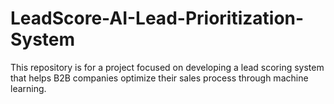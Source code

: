 # LeadScore-AI-Lead-Prioritization-System
This repository is for a project focused on developing a lead scoring system that helps B2B companies optimize their sales process through machine learning.
